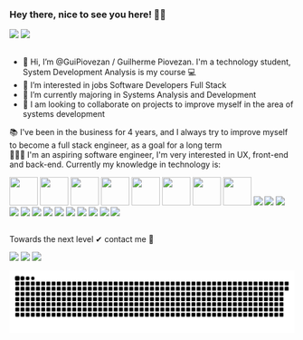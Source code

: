 
### Hey there, nice to see you here! 👋🏼

 <div>
  <a href="https://github.com/GuiPiovezan"></a>
  <img height="180em" src="https://github-readme-stats.vercel.app/api?username=GuiPiovezan&show_icons=true&theme=dracula&include_all_commits=true&count_private=true" />
  <img height="180em" src="https://github-readme-stats.vercel.app/api/top-langs/?username=GuiPiovezan&layout=compact&langs_count=7&theme=dracula" />
</div>
  
  ##

- 👋 Hi, I’m @GuiPiovezan / Guilherme Piovezan. I'm a technology student, System Development Analysis is my course 💻
- 👀 I’m interested in jobs Software Developers Full Stack
- 🌱 I’m currently majoring in Systems Analysis and Development
- 💞️ I am looking to collaborate on projects to improve myself in the area of systems development

<p>
  📚 I've been in the business for 4 years, and I always try to improve myself to become a full stack engineer, as a goal for a long term<br>
   🙋🏼‍♂️ I'm an aspiring software engineer, I'm very interested in UX, front-end and back-end. Currently my knowledge in technology is: 
</p>
  
  
<div>
  <img width="50" height="50" src="https://icongr.am/devicon/javascript-original.svg?size=128&color=ffffff" />
  <img width="50" height="50" src="https://icongr.am/devicon/typescript-original.svg?size=128&color=ffffff" />
  <img width="50" height="50" src="https://icongr.am/devicon/react-original.svg?size=128&color=ffffff" />
  <img width="50" height="50" src="https://icongr.am/devicon/mysql-original-wordmark.svg?size=128&color=ffffff" />
  <img width="50" height="50" src="https://icongr.am/devicon/mongodb-original-wordmark.svg?size=128&color=ffffff" />
  <img width="50" height="50" src="https://icongr.am/devicon/nodejs-original-wordmark.svg?size=128&color=ffffff" />
  <img width="50" height="50" src="https://icongr.am/devicon/csharp-original.svg?size=128&color=currentColor" />
  <img width="50" height="50" src="https://icongr.am/devicon/python-original.svg?size=128&color=ffffff" />
  <img widdth="50" height="50" src="https://icongr.am/devicon/android-original.svg?size=128&color=currentColor" />
  <img widdth="50" height="50" src="https://icongr.am/devicon/css3-original-wordmark.svg?size=128&color=currentColor" />
  <img widdth="50" height="50" src="https://icongr.am/devicon/dot-net-original-wordmark.svg?size=128&color=currentColor" />
  <img widdth="50" height="50" src="https://icongr.am/devicon/express-original-wordmark.svg?size=128&color=ffffff" />
  <img widdth="50" height="50" src="https://icongr.am/devicon/git-original-wordmark.svg?size=128&color=ffffff" />
  <img widdth="50" height="50" src="https://icongr.am/devicon/github-original-wordmark.svg?size=128&color=ffffff" />
  <img widdth="50" height="50" src="https://icongr.am/devicon/gitlab-original-wordmark.svg?size=128&color=ffffff" />
  <img widdth="50" height="50" src="https://icongr.am/devicon/html5-original-wordmark.svg?size=128&color=ffffff" />
  <img widdth="50" height="50" src="https://icongr.am/devicon/java-original-wordmark.svg?size=128&color=ffffff" />
  <img widdth="50" height="50" src="https://icongr.am/devicon/npm-original-wordmark.svg?size=128&color=ffffff" />
  <img widdth="50" height="50" src="https://icongr.am/devicon/trello-plain-wordmark.svg?size=128&color=2a05ad" />
  <img widdth="50" height="50" src="https://icongr.am/devicon/visualstudio-plain.svg?size=128&color=a600ff" />
  <img widdth="50" height="50" src="https://icongr.am/devicon/yarn-original-wordmark.svg?size=128&color=a600ff" />
</div>
  
  ##

<div>
<p>Towards the next level ✔ contact me 👋<p />
  
  <a href="https://www.linkedin.com/in/guilherme-aparecido-ferreira-piovezan-72b249149/" ><img src="https://img.shields.io/badge/LinkedIn-0077B5?style=for-the-badge&logo=linkedin&logoColor=white"></a>
  <a href="https://www.instagram.com/gui_piovezaan/" ><img src="https://img.shields.io/badge/Instagram-E4405F?style=for-the-badge&logo=instagram&logoColor=white"></a>
  <a href="mailto:guilherme.piovezan00@gmail.com" ><img src="https://img.shields.io/badge/Gmail-D14836?style=for-the-badge&logo=gmail&logoColor=white"></a>
  
![Snake animation](https://github.com/GuiPiovezan/GuiPiovezan/blob/output/github-contribution-grid-snake.svg)

  </div>
<!---
GuiPiovezan/GuiPiovezan is a ✨ special ✨ repository because its `README.md` (this file) appears on your GitHub profile.
You can click the Preview link to take a look at your changes.
--->
